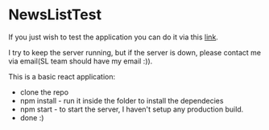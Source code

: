 # NewsListTest

If you just wish to test the application you can do it via this [link](http://178.157.91.173:3000/). 

I try to keep the server running, but if the server is down, please contact me via email(SL team should have my email :)).


This is a basic react application:
* clone the repo
* npm install - run it inside the folder to install the dependecies
* npm start - to start the server, I haven't setup any production build.
* done :)
